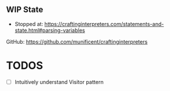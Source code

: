 ## WIP State

- Stopped at: https://craftinginterpreters.com/statements-and-state.html#parsing-variables

GitHub: https://github.com/munificent/craftinginterpreters

# TODOS

- [ ] Intuitively understand Visitor pattern
